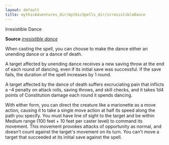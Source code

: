 ```yaml
---
layout: default
title: mythicAdventures_dir/mythicSpells_dir/irresistibleDance
---
```

Irresistible Dance

**Source** [_irresistible dance_](spells_dir/irresistibleDance#_irresistible-dance)

When casting the spell, you can choose to make the dance either an unending dance or a dance of death.

A target affected by unending dance receives a new saving throw at the end of each round of dancing, even if its initial save was successful. If the save fails, the duration of the spell increases by 1 round.

A target affected by the dance of death suffers excruciating pain that inflicts a –4 penalty on attack rolls, saving throws, and skill checks, and it takes 1d4 points of Constitution damage each round it spends dancing.

With either form, you can direct the creature like a marionette as a move action, causing it to take a single move action at half its speed along the path you specify. You must have line of sight to the target and be within Medium range (100 feet + 10 feet per caster level) to command its movement. This movement provokes attacks of opportunity as normal, and doesn't count against the target's movement on its turn. You can't move a target that succeeded at its initial save against the spell.

